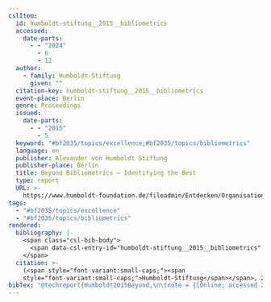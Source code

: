 ```yaml
---
cslItem:
  id: humboldt-stiftung__2015__bibliometrics
  accessed:
    date-parts:
      - - "2024"
        - 6
        - 12
  author:
    - family: Humboldt-Stiftung
      given: ""
  citation-key: humboldt-stiftung__2015__bibliometrics
  event-place: Berlin
  genre: Proceedings
  issued:
    date-parts:
      - - "2015"
        - 5
  keyword: "#bf2035/topics/excellence;#bf2035/topics/bibliometrics"
  language: en
  publisher: Alexander von Humboldt Stiftung
  publisher-place: Berlin
  title: Beyond Bibliometrics – Identifying the Best
  type: report
  URL: >-
    https://www.humboldt-foundation.de/fileadmin/Entdecken/Organisation/International_Advisory_Board/2014_duzSpecial.pdf
tags:
  - "#bf2035/topics/excellence"
  - "#bf2035/topics/bibliometrics"
rendered:
  bibliography: |-
    <span class="csl-bib-body">
      <span data-csl-entry-id="humboldt-stiftung__2015__bibliometrics" class="csl-entry"><span class='author-bib'>Humboldt-Stiftung</span>. <span class='date-bib'>(2015)</span>. <span class='title'><i><b><span style="font-style:normal;">Beyond Bibliometrics – Identifying the Best</span></b></i></span> [Proceedings]. Alexander von Humboldt Stiftung. <span class='URL'><a href='https://www.humboldt-foundation.de/fileadmin/Entdecken/Organisation/International_Advisory_Board/2014_duzSpecial.pdf'>LINK</a></span></span>
    </span>
  citation: >-
    (<span style="font-variant:small-caps;"><span
    style="font-variant:small-caps;">Humboldt-Stiftung</span></span>, 2015)
bibTex: "@techreport{Humboldt2015Beyond,\n\tnote = {[Online; accessed 2024-06-12]},\n\taddress = {Berlin},\n\tauthor = {{Humboldt-Stiftung}},\n\tyear = {2015},\n\tmonth = {5},\n\tinstitution = {Alexander von Humboldt Stiftung},\n\ttitle = {Beyond {Bibliometrics} -- {Identifying} the {Best}},\n\ttype = {Proceedings},\n\turl = {https://www.humboldt-foundation.de/fileadmin/Entdecken/Organisation/International_Advisory_Board/2014_duzSpecial.pdf},\n}\n\n"
---
```

